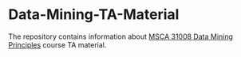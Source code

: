 # Data-Mining-TA-Material
The repository contains information about [MSCA 31008 Data Mining Principles](https://professional.uchicago.edu/find-your-fit/masters/master-science-analytics/course/msca-31008-data-mining-principles) course TA material.
